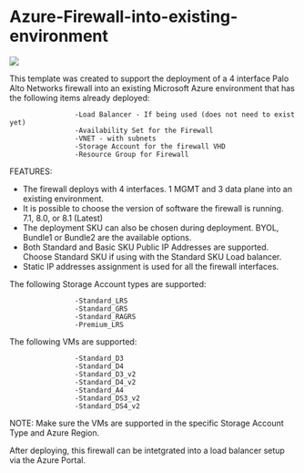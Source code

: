 # Azure-Firewall-into-existing-environment

[<img src="http://azuredeploy.net/deploybutton.png"/>](https://portal.azure.com/#create/Microsoft.Template/uri/https%3A%2F%2Fraw.githubusercontent.com%2Fpaloaltonetworks%2Freferencearchitectures%2Fmaster%2FAzure-1FW-4-interfaces-existing-environment-BS%2FAzureDeploy.json)

This template was created to support the deployment of a 4 interface Palo Alto Networks firewall into an existing Microsoft Azure environment that has the following items already deployed:

                    -Load Balancer - If being used (does not need to exist yet)
                    -Availability Set for the Firewall
                    -VNET - with subnets
                    -Storage Account for the firewall VHD
                    -Resource Group for Firewall


FEATURES:
- The firewall deploys with 4 interfaces.  1 MGMT and 3 data plane into an existing environment.
- It is possible to choose the version of software the firewall is running. 7.1, 8.0, or 8.1 (Latest)
- The deployment SKU can also be chosen during deployment.  BYOL, Bundle1 or Bundle2 are the available options.
- Both Standard and Basic SKU Public IP Addresses are supported. Choose Standard SKU if using with the Standard SKU Load balancer.
- Static IP addresses assignment is used for all the firewall interfaces.


The following Storage Account types are supported:

                    -Standard_LRS
                    -Standard_GRS
                    -Standard_RAGRS
                    -Premium_LRS

The following VMs are supported:

                    -Standard_D3
                    -Standard_D4
                    -Standard_D3_v2
                    -Standard_D4_v2
                    -Standard_A4
                    -Standard_DS3_v2
                    -Standard_DS4_v2

NOTE: Make sure the VMs are supported in the specific Storage Account Type and Azure Region.

After deploying, this firewall can be intetgrated into a load balancer setup via the Azure Portal.
